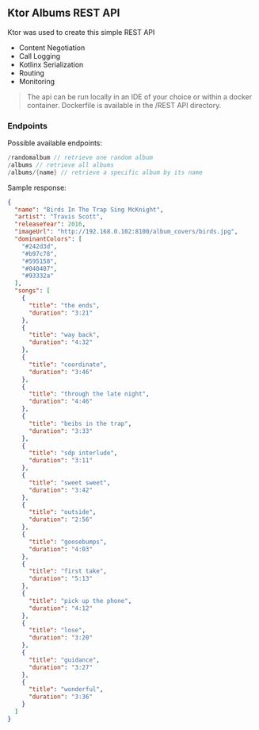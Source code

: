 ## Ktor Albums REST API

Ktor was used to create this simple REST API

- Content Negotiation
- Call Logging
- Kotlinx Serialization
- Routing
- Monitoring

> The api can be run locally in an IDE of your choice or within a docker container. Dockerfile is available in the /REST API directory.

### Endpoints

Possible available endpoints:

``` kotlin
/randomalbum // retrieve one random album
/albums // retrieve all albums
/albums/{name} // retrieve a specific album by its name
```

Sample response:

``` json
{
  "name": "Birds In The Trap Sing McKnight",
  "artist": "Travis Scott",
  "releaseYear": 2016,
  "imageUrl": "http://192.168.0.102:8100/album_covers/birds.jpg",
  "dominantColors": [
    "#242d3d",
    "#b97c78",
    "#595158",
    "#040407",
    "#93332a"
  ],
  "songs": [
    {
      "title": "the ends",
      "duration": "3:21"
    },
    {
      "title": "way back",
      "duration": "4:32"
    },
    {
      "title": "coordinate",
      "duration": "3:46"
    },
    {
      "title": "through the late night",
      "duration": "4:46"
    },
    {
      "title": "beibs in the trap",
      "duration": "3:33"
    },
    {
      "title": "sdp interlude",
      "duration": "3:11"
    },
    {
      "title": "sweet sweet",
      "duration": "3:42"
    },
    {
      "title": "outside",
      "duration": "2:56"
    },
    {
      "title": "goosebumps",
      "duration": "4:03"
    },
    {
      "title": "first take",
      "duration": "5:13"
    },
    {
      "title": "pick up the phone",
      "duration": "4:12"
    },
    {
      "title": "lose",
      "duration": "3:20"
    },
    {
      "title": "guidance",
      "duration": "3:27"
    },
    {
      "title": "wonderful",
      "duration": "3:36"
    }
  ]
}
```
